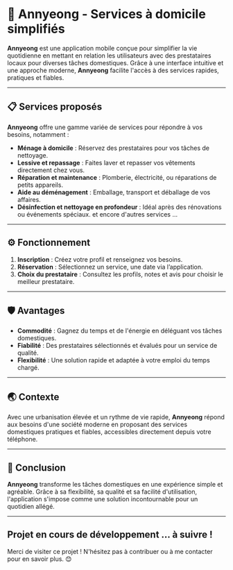 # 👋 Annyeong - Services à domicile simplifiés

**Annyeong** est une application mobile conçue pour simplifier la vie quotidienne en mettant en relation les utilisateurs avec des prestataires locaux pour diverses tâches domestiques. Grâce à une interface intuitive et une approche moderne, **Annyeong** facilite l'accès à des services rapides, pratiques et fiables.

---

## 📋 Services proposés
**Annyeong** offre une gamme variée de services pour répondre à vos besoins, notamment :
- **Ménage à domicile** : Réservez des prestataires pour vos tâches de nettoyage.
- **Lessive et repassage** : Faites laver et repasser vos vêtements directement chez vous.
- **Réparation et maintenance** : Plomberie, électricité, ou réparations de petits appareils.
- **Aide au déménagement** : Emballage, transport et déballage de vos affaires.
- **Désinfection et nettoyage en profondeur** : Idéal après des rénovations ou événements spéciaux.
et encore d'autres services ...

---

## ⚙️ Fonctionnement
1. **Inscription** : Créez votre profil et renseignez vos besoins.
2. **Réservation** : Sélectionnez un service, une date via l’application.
3. **Choix du prestataire** : Consultez les profils, notes et avis pour choisir le meilleur prestataire.
---

## 🛡️ Avantages
- **Commodité** : Gagnez du temps et de l'énergie en déléguant vos tâches domestiques.
- **Fiabilité** : Des prestataires sélectionnés et évalués pour un service de qualité.
- **Flexibilité** : Une solution rapide et adaptée à votre emploi du temps chargé.

---

## 🌏 Contexte
Avec une urbanisation élevée et un rythme de vie rapide, **Annyeong** répond aux besoins d'une société moderne en proposant des services domestiques pratiques et fiables, accessibles directement depuis votre téléphone.

---

## 📌 Conclusion
**Annyeong** transforme les tâches domestiques en une expérience simple et agréable. Grâce à sa flexibilité, sa qualité et sa facilité d'utilisation, l'application s'impose comme une solution incontournable pour un quotidien allégé.

---

## Projet en cours de développement ... à suivre !

Merci de visiter ce projet ! N'hésitez pas à contribuer ou à me contacter pour en savoir plus. 😊


